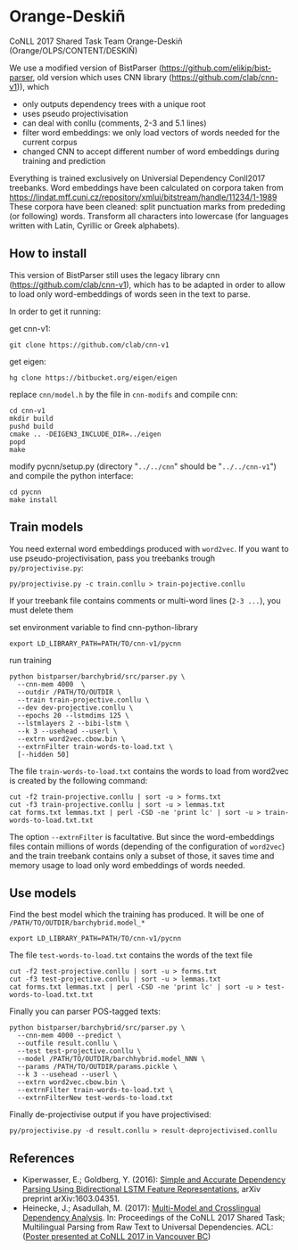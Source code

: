 # Orange-Deskiñ
CoNLL 2017 Shared Task Team Orange-Deskiñ (Orange/OLPS/CONTENT/DESKIÑ)

We use a modified version of BistParser
(https://github.com/elikip/bist-parser, old version which uses CNN
library (https://github.com/clab/cnn-v1)), which
  * only outputs dependency trees with a unique root
  * uses pseudo projectivisation
  * can deal with conllu (comments, 2-3 and 5.1 lines)
  * filter word embeddings: we only load vectors of words needed for the current corpus
  * changed CNN to accept different number of word embeddings during training and prediction

Everything is trained exclusively on Universial Dependency Conll2017 treebanks.
Word embeddings have been calculated on corpora taken from https://lindat.mff.cuni.cz/repository/xmlui/bitstream/handle/11234/1-1989
These corpora have been cleaned: split punctuation marks from prededing (or following) words. Transform all characters into lowercase (for languages written with Latin, Cyrillic or Greek alphabets).

## How to install

This version of BistParser still uses the legacy library cnn
(https://github.com/clab/cnn-v1), which has to be adapted in order to allow
to load only word-embeddings of words seen in the text to parse.

In order to get it running:

get cnn-v1:

    git clone https://github.com/clab/cnn-v1

get eigen:

    hg clone https://bitbucket.org/eigen/eigen

replace `cnn/model.h` by the file in `cnn-modifs` and
compile cnn:

    cd cnn-v1
    mkdir build
    pushd build
    cmake .. -DEIGEN3_INCLUDE_DIR=../eigen
    popd
    make

modify pycnn/setup.py (directory "`../../cnn`" should be "`../../cnn-v1`") and compile the python interface:

    cd pycnn
    make install

## Train models

You need external word embeddings produced with `word2vec`.
If you want to use pseudo-projectivisation, pass you treebanks trough `py/projectivise.py`:

    py/projectivise.py -c train.conllu > train-pojective.conllu

If your treebank file contains comments or multi-word lines (`2-3 ...`), you must delete
them

set environment variable to find cnn-python-library

    export LD_LIBRARY_PATH=PATH/TO/cnn-v1/pycnn
  

run training

    python bistparser/barchybrid/src/parser.py \
      --cnn-mem 4000  \
      --outdir /PATH/TO/OUTDIR \
      --train train-projective.conllu \
      --dev dev-projective.conllu \
      --epochs 20 --lstmdims 125 \
      --lstmlayers 2 --bibi-lstm \
      --k 3 --usehead --userl \
      --extrn word2vec.cbow.bin \
      --extrnFilter train-words-to-load.txt \
      [--hidden 50]


The file `train-words-to-load.txt` contains the words to load from word2vec is created by the
following command:

    cut -f2 train-projective.conllu | sort -u > forms.txt
    cut -f3 train-projective.conllu | sort -u > lemmas.txt
    cat forms.txt lemmas.txt | perl -CSD -ne 'print lc' | sort -u > train-words-to-load.txt.txt

The option `--extrnFilter` is facultative. But since the word-embeddings
files contain millions of words (depending of the configuration of
`word2vec`) and the train treebank contains only a subset of those, it saves
time and memory usage to load only word embeddings of words needed.


## Use models
Find the best model which the training has produced. It will be one of
`/PATH/TO/OUTDIR/barchybrid.model_*`

    export LD_LIBRARY_PATH=PATH/TO/cnn-v1/pycnn

The file `test-words-to-load.txt` contains the words of the text file

    cut -f2 test-projective.conllu | sort -u > forms.txt
    cut -f3 test-projective.conllu | sort -u > lemmas.txt
    cat forms.txt lemmas.txt | perl -CSD -ne 'print lc' | sort -u > test-words-to-load.txt.txt

Finally you can parser POS-tagged texts:

    python bistparser/barchybrid/src/parser.py \
      --cnn-mem 4000 --predict \
      --outfile result.conllu \
      --test test-projective.conllu \
      --model /PATH/TO/OUTDIR/barchhybrid.model_NNN \
      --params /PATH/TO/OUTDIR/params.pickle \
      --k 3 --usehead --userl \
      --extrn word2vec.cbow.bin \
      --extrnFilter train-words-to-load.txt \
      --extrnFilterNew test-words-to-load.txt


Finally de-projectivise output if you have projectivised:

    py/projectivise.py -d result.conllu > result-deprojectivised.conllu


## References

 * Kiperwasser, E.; Goldberg, Y. (2016): [Simple and Accurate Dependency Parsing Using Bidirectional LSTM Feature Representations](https://www.transacl.org/ojs/index.php/tacl/article/viewFile/885/198), arXiv preprint arXiv:1603.04351.
 * Heinecke, J.; Asadullah, M. (2017): [Multi-Model and Crosslingual Dependency Analysis](http://www.aclweb.org/anthology/K/K17/K17-3011.pdf). In: Proceedings of the CoNLL 2017 Shared Task; Multilingual Parsing from Raw Text to Universal Dependencies. ACL: ([Poster presented at CoNLL 2017 in Vancouver BC](orange-poster.pdf))


